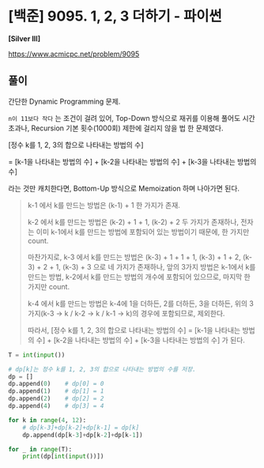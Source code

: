 # [백준] 9095. 1, 2, 3 더하기 - 파이썬

**[Silver III]**



https://www.acmicpc.net/problem/9095



## 풀이

간단한 Dynamic Programming 문제.

`n이 11보다 작다` 는 조건이 걸려 있어, Top-Down 방식으로 재귀를 이용해 풀어도 시간초과나, Recursion 기본 횟수(1000회) 제한에 걸리지 않을 법 한 문제였다.



[정수 k를 1, 2, 3의 합으로 나타내는 방법의 수] 

= [k-1을 나타내는 방법의 수] + [k-2을 나타내는 방법의 수] + [k-3을 나타내는 방법의 수]

라는 것만 캐치한다면, Bottom-Up 방식으로 Memoization 하며 나아가면 된다.



> k-1 에서 k를 만드는 방법은 (k-1) + 1 한 가지가 존재.
>
> k-2 에서 k를 만드는 방법은 (k-2) + 1 + 1, (k-2) + 2 두 가지가 존재하나, 전자는 이미 k-1에서 k를 만드는 방법에 포함되어 있는 방법이기 때문에, 한 가지만 count.
>
> 마찬가지로, k-3 에서 k를 만드는 방법은 (k-3) + 1 + 1 + 1, (k-3) + 1 + 2, (k-3) + 2 + 1, (k-3) + 3 으로 네 가지가 존재하나, 앞의 3가지 방법은 k-1에서 k를 만드는 방법, k-2에서 k를 만드는 방법의 개수에 포함되어 있으므로, 마지막 한 가지만 count.
>
> k-4 에서 k를 만드는 방법은 k-4에 1을 더하든, 2를 더하든, 3을 더하든, 위의 3가지(k-3 -> k / k-2 -> k / k-1 -> k)의 경우에 포함되므로, 제외한다.
>
> 따라서, [정수 k를 1, 2, 3의 합으로 나타내는 방법의 수] = [k-1을 나타내는 방법의 수] + [k-2을 나타내는 방법의 수] + [k-3을 나타내는 방법의 수] 가 된다.



```python
T = int(input())

# dp[k]는 정수 k를 1, 2, 3의 합으로 나타내는 방법의 수를 저장.
dp = []
dp.append(0)    # dp[0] = 0
dp.append(1)    # dp[1] = 1
dp.append(2)    # dp[2] = 2
dp.append(4)    # dp[3] = 4

for k in range(4, 12):
    # dp[k-3]+dp[k-2]+dp[k-1] = dp[k]
    dp.append(dp[k-3]+dp[k-2]+dp[k-1])

for _ in range(T):
    print(dp[int(input())])
```


